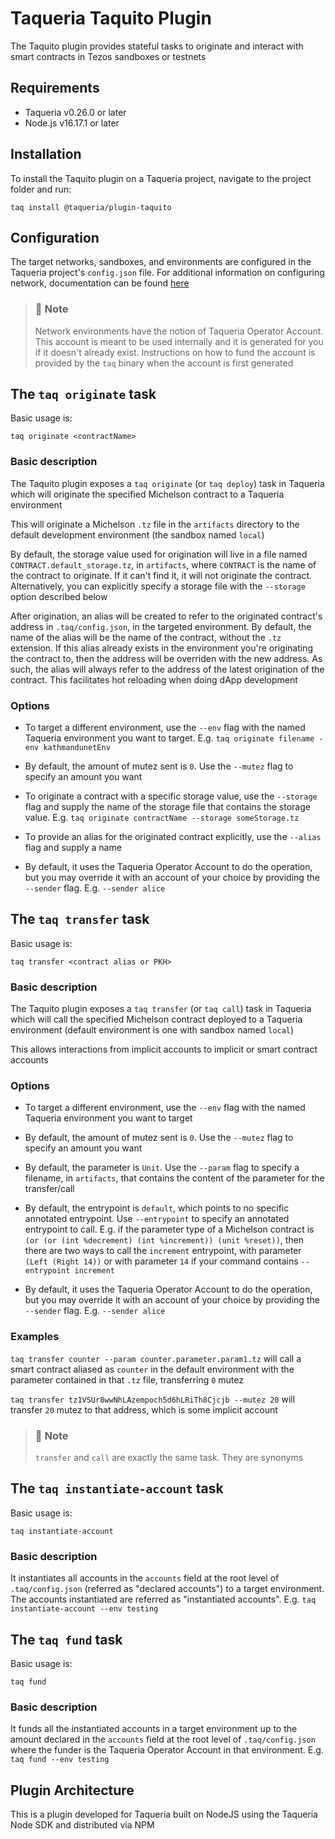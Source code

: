 # Taqueria Taquito Plugin

The Taquito plugin provides stateful tasks to originate and interact with smart contracts in Tezos sandboxes or testnets

## Requirements

- Taqueria v0.26.0 or later
- Node.js v16.17.1 or later

## Installation

To install the Taquito plugin on a Taqueria project, navigate to the project folder and run:
```shell
taq install @taqueria/plugin-taquito
```

## Configuration

The target networks, sandboxes, and environments are configured in the Taqueria project's `config.json` file. For additional information on configuring network, documentation can be found [here](/docs/config/config-files/)

> ### :page_with_curl: Note
> Network environments have the notion of Taqueria Operator Account. This account is meant to be used internally and it is generated for you if it doesn't already exist. Instructions on how to fund the account is provided by the `taq` binary when the account is first generated

##  The `taq originate` task

Basic usage is:

```shell
taq originate <contractName>
```

### Basic description

The Taquito plugin exposes a `taq originate` (or `taq deploy`) task in Taqueria which will originate the specified Michelson contract to a Taqueria environment

This will originate a Michelson `.tz` file in the `artifacts` directory to the default development environment (the sandbox named `local`)

By default, the storage value used for origination will live in a file named `CONTRACT.default_storage.tz`, in `artifacts`, where `CONTRACT` is the name of the contract to originate. If it can't find it, it will not originate the contract. Alternatively, you can explicitly specify a storage file with the `--storage` option described below

After origination, an alias will be created to refer to the originated contract's address in `.taq/config.json`, in the targeted environment. By default, the name of the alias will be the name of the contract, without the `.tz` extension. If this alias already exists in the environment you're originating the contract to, then the address will be overriden with the new address. As such, the alias will always refer to the address of the latest origination of the contract. This facilitates hot reloading when doing dApp development

### Options

- To target a different environment, use the `--env` flag with the named Taqueria environment you want to target. E.g. `taq originate filename -env kathmandunetEnv`

- By default, the amount of mutez sent is `0`. Use the `--mutez` flag to specify an amount you want

- To originate a contract with a specific storage value, use the `--storage` flag and supply the name of the storage file that contains the storage value. E.g. `taq originate contractName --storage someStorage.tz`

- To provide an alias for the originated contract explicitly, use the `--alias` flag and supply a name

- By default, it uses the Taqueria Operator Account to do the operation, but you may override it with an account of your choice by providing the `--sender` flag. E.g. `--sender alice`

##  The `taq transfer` task

Basic usage is:

```shell
taq transfer <contract alias or PKH>
```

### Basic description

The Taquito plugin exposes a `taq transfer` (or `taq call`) task in Taqueria which will call the specified Michelson contract deployed to a Taqueria environment (default environment is one with sandbox named `local`)

This allows interactions from implicit accounts to implicit or smart contract accounts

### Options

- To target a different environment, use the `--env` flag with the named Taqueria environment you want to target

- By default, the amount of mutez sent is `0`. Use the `--mutez` flag to specify an amount you want

- By default, the parameter is `Unit`. Use the `--param` flag to specify a filename, in `artifacts`, that contains the content of the parameter for the transfer/call

- By default, the entrypoint is `default`, which points to no specific annotated entrypoint. Use `--entrypoint` to specify an annotated entrypoint to call. E.g. if the parameter type of a Michelson contract is `(or (or (int %decrement) (int %increment)) (unit %reset))`, then there are two ways to call the `increment` entrypoint, with parameter `(Left (Right 14))` or with parameter `14` if your command contains `--entrypoint increment`

- By default, it uses the Taqueria Operator Account to do the operation, but you may override it with an account of your choice by providing the `--sender` flag. E.g. `--sender alice`

### Examples

`taq transfer counter --param counter.parameter.param1.tz` will call a smart contract aliased as `counter` in the default environment with the parameter contained in that `.tz` file, transferring `0` mutez

`taq transfer tz1VSUr8wwNhLAzempoch5d6hLRiTh8Cjcjb --mutez 20` will transfer `20` mutez to that address, which is some implicit account

> ### :page_with_curl: Note
> `transfer` and `call` are exactly the same task. They are synonyms

##  The `taq instantiate-account` task

Basic usage is:

```shell
taq instantiate-account
```

### Basic description

It instantiates all accounts in the `accounts` field at the root level of `.taq/config.json` (referred as "declared accounts") to a target environment. The accounts instantiated are referred as "instantiated accounts". E.g. `taq instantiate-account --env testing`

##  The `taq fund` task

Basic usage is:

```shell
taq fund
```

### Basic description

It funds all the instantiated accounts in a target environment up to the amount declared in the `accounts` field at the root level of `.taq/config.json` where the funder is the Taqueria Operator Account in that environment. E.g. `taq fund --env testing`

## Plugin Architecture

This is a plugin developed for Taqueria built on NodeJS using the Taqueria Node SDK and distributed via NPM
